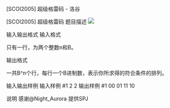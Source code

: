 



[SCOI2005] 超级格雷码 - 洛谷














[SCOI2005] 超级格雷码
题目描述
![](https://cdn.luogu.com.cn/upload/pic/1392.png)

输入输出格式
输入格式

只有一行，为两个整数n和B。

输出格式

一共B^n个行，每行一个B进制数，表示你所求得的符合条件的排列。

输入输出样例
输入样例 #1
2  2
输出样例 #1
00
01
11
10

说明
感谢@Night_Aurora 提供SPJ






